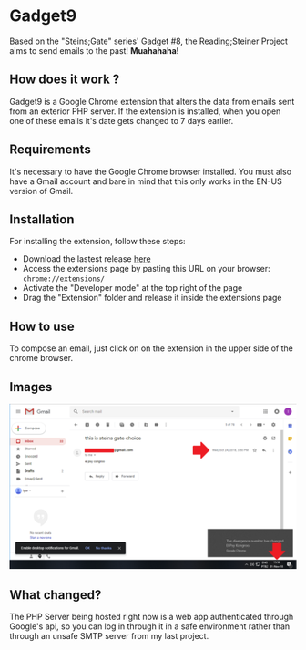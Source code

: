 
# Gadget9

Based on the "Steins;Gate" series' Gadget #8, the Reading;Steiner Project aims to send emails to the past!
**Muahahaha!**

## How does it work ?
Gadget9 is a Google Chrome extension that alters the data from emails sent from an exterior PHP server.
If the extension is installed, when you open one of these emails it's date gets changed to 7 days earlier.

## Requirements
It's necessary to have the Google Chrome browser installed. You must also have a Gmail account and bare in mind that this only works in the EN-US version of Gmail.

## Installation
For installing the extension, follow these steps:
* Download the lastest release [here](https://github.com/igorgum/gadget9/releases/tag/v1.0)
* Access the extensions page by pasting this URL on your browser: ```chrome://extensions/```
* Activate the "Developer mode" at the top right of the page
* Drag the "Extension" folder and release it inside the extensions page

## How to use
To compose an email, just click on on the extension in the upper side of the chrome browser.


## Images

![image](img/imagem.png)

## What changed?
The PHP Server being hosted right now is a web app authenticated through Google's api, so you can log in through it in a safe environment rather than through an unsafe SMTP server from my last project.
